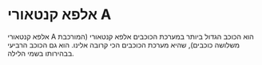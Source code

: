 # אלפא קנטאורי A

אלפא קנטאורי A הוא הכוכב הגדול ביותר במערכת הכוכבים אלפא קנטאורי (המורכבת משלושה
כוכבים), שהיא מערכת הכוכבים הכי קרובה אלינו. הוא גם הכוכב הרביעי בבהירותו בשמי
הלילה.
